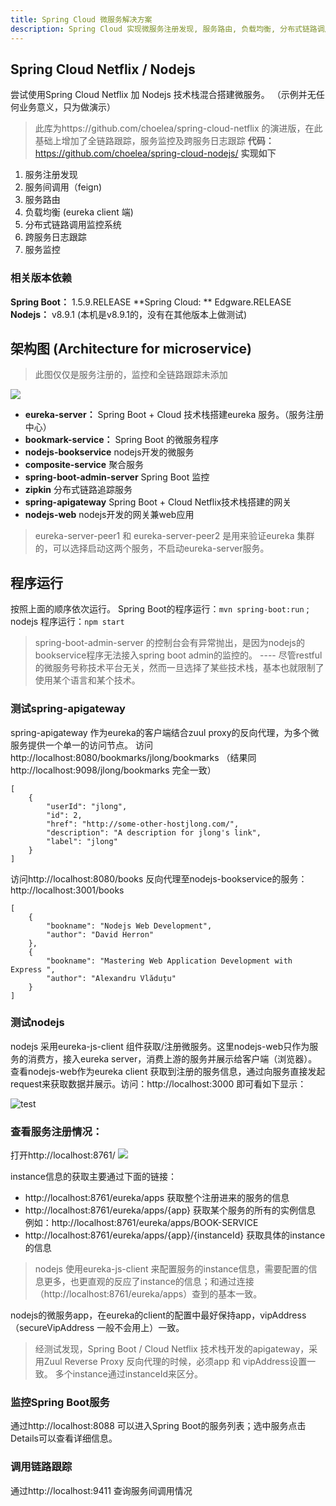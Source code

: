 ```yaml
---
title: Spring Cloud 微服务解决方案
description: Spring Cloud 实现微服务注册发现, 服务路由, 负载均衡, 分布式链路调用跟踪, 跨服务日志追踪, 服务监控
---
```

## Spring Cloud Netflix / Nodejs
尝试使用Spring Cloud Netflix 加 Nodejs 技术栈混合搭建微服务。 （示例并无任何业务意义，只为做演示）
> 此库为https://github.com/choelea/spring-cloud-netflix 的演进版，在此基础上增加了全链路跟踪，服务监控及跨服务日志跟踪
**代码：** https://github.com/choelea/spring-cloud-nodejs/
**实现如下**
1. 服务注册发现
2. 服务间调用（feign)
3. 服务路由
4. 负载均衡 (eureka client 端)
5. 分布式链路调用监控系统
6. 跨服务日志跟踪
7. 服务监控

### 相关版本依赖
**Spring Boot：** 1.5.9.RELEASE
**Spring Cloud: ** Edgware.RELEASE
**Nodejs：**  v8.9.1  (本机是v8.9.1的，没有在其他版本上做测试)
## 架构图 (Architecture for microservice)
> 此图仅仅是服务注册的，监控和全链路跟踪未添加

![](/assets/preimg/Micro-Services/nodejs-arch-track.jpg)

 - **eureka-server：** Spring Boot + Cloud 技术栈搭建eureka 服务。（服务注册中心）
 - **bookmark-service：** Spring Boot 的微服务程序
 - **nodejs-bookservice** nodejs开发的微服务
 - **composite-service**  聚合服务
 - **spring-boot-admin-server** Spring Boot 监控
 - **zipkin**  分布式链路追踪服务
 - **spring-apigateway** Spring Boot + Cloud Netflix技术栈搭建的网关
 - **nodejs-web** nodejs开发的网关兼web应用

> eureka-server-peer1 和 eureka-server-peer2 是用来验证eureka 集群的，可以选择启动这两个服务，不启动eureka-server服务。

## 程序运行
按照上面的顺序依次运行。  Spring Boot的程序运行：`mvn spring-boot:run` ; nodejs 程序运行：`npm start` 
> spring-boot-admin-server 的控制台会有异常抛出，是因为nodejs的 bookservice程序无法接入spring boot admin的监控的。 ---- 尽管restful的微服务号称技术平台无关，然而一旦选择了某些技术栈，基本也就限制了使用某个语言和某个技术。

### 测试spring-apigateway
spring-apigateway 作为eureka的客户端结合zuul proxy的反向代理，为多个微服务提供一个单一的访问节点。
访问http://localhost:8080/bookmarks/jlong/bookmarks （结果同http://localhost:9098/jlong/bookmarks 完全一致）

```
[
	{
		"userId": "jlong",
		"id": 2,
		"href": "http://some-other-hostjlong.com/",
		"description": "A description for jlong's link",
		"label": "jlong"
	}
]
```
访问http://localhost:8080/books  反向代理至nodejs-bookservice的服务：http://localhost:3001/books

```
[
	{
		"bookname": "Nodejs Web Development",
		"author": "David Herron"
	},
	{
		"bookname": "Mastering Web Application Development with Express ",
		"author": "Alexandru Vlăduțu"
	}
]
```

### 测试nodejs
nodejs 采用eureka-js-client 组件获取/注册微服务。这里nodejs-web只作为服务的消费方，接入eureka server，消费上游的服务并展示给客户端（浏览器）。 
查看nodejs-web作为eureka client 获取到注册的服务信息，通过向服务直接发起request来获取数据并展示。访问：http://localhost:3000 即可看如下显示：

![test](/assets/preimg/Micro-Services/nodejs-arch-track-1.jpg)

### 查看服务注册情况： 
打开http://localhost:8761/
![](/assets/preimg/Micro-Services/eureka.jpg)

instance信息的获取主要通过下面的链接：
 - http://localhost:8761/eureka/apps  获取整个注册进来的服务的信息
 - http://localhost:8761/eureka/apps/{app} 获取某个服务的所有的实例信息 例如：http://localhost:8761/eureka/apps/BOOK-SERVICE  
 - http://localhost:8761/eureka/apps/{app}/{instanceId}  获取具体的instance的信息
> nodejs 使用eureka-js-client 来配置服务的instance信息，需要配置的信息更多，也更直观的反应了instance的信息；和通过连接（http://localhost:8761/eureka/apps）查到的基本一致。

nodejs的微服务app，在eureka的client的配置中最好保持app，vipAddress（secureVipAddress 一般不会用上）一致。
> 经测试发现，Spring Boot / Cloud Netflix 技术栈开发的apigateway，采用Zuul Reverse Proxy 反向代理的时候，必须app 和 vipAddress设置一致。 多个instance通过instanceId来区分。

### 监控Spring Boot服务
通过http://localhost:8088 可以进入Spring Boot的服务列表；选中服务点击Details可以查看详细信息。
### 调用链路跟踪
通过http://localhost:9411 查询服务间调用情况
